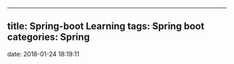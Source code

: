 ---------------------------
title: Spring-boot Learning
tags: Spring boot
categories: Spring
---------------------------
date: 2018-01-24 18:19:11

